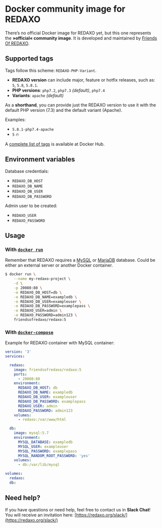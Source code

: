 # Docker community image for REDAXO

There’s no official Docker image for REDAXO yet, but this one represents the __»official« community image__. It is developed and maintained by [Friends Of REDAXO](https://github.com/FriendsOfREDAXO).

## Supported tags

Tags follow this scheme: `REDAXO-PHP-Variant`.

* __REDAXO version__ can include major, feature or hotfix releases, such as: `5`, `5.8`, `5.8.1`.
* __PHP versions__: `php7.2`, `php7.3` _(default)_, `php7.4`
* __Variants__: `apache` _(default)_

As a __shorthand__, you can provide just the REDAXO version to use it with the default PHP version (7.3) and the default variant (Apache).

Examples:

* `5.8.1-php7.4-apache`
* `5` 🔥

A [complete list of tags](https://hub.docker.com/r/friendsofredaxo/redaxo/tags) is available at Docker Hub.

## Environment variables

Database credentials:

* `REDAXO_DB_HOST`
* `REDAXO_DB_NAME`
* `REDAXO_DB_USER`
* `REDAXO_DB_PASSWORD`

Admin user to be created:

* `REDAXO_USER`
* `REDAXO_PASSWORD`

## Usage

### With [`docker run`](https://docs.docker.com/engine/reference/run/)

Remember that REDAXO requires a [MySQL](https://hub.docker.com/_/mysql) or [MariaDB](https://hub.docker.com/_/mariadb) database. Could be either an external server or another Docker container.

```bash
$ docker run \
    --name my-redaxo-project \
    -d \
    -p 20080:80 \
    -e REDAXO_DB_HOST=db \
    -e REDAXO_DB_NAME=exampledb \
    -e REDAXO_DB_USER=exampleuser \
    -e REDAXO_DB_PASSWORD=examplepass \
    -e REDAXO_USER=admin \
    -e REDAXO_PASSWORD=admin123 \    
    friendsofredaxo/redaxo:5
```

### With [`docker-compose`](https://docs.docker.com/compose/reference/overview/)

Example for REDAXO container with MySQL container:

```yml
version: '3'
services:

  redaxo:
    image: friendsofredaxo/redaxo:5
    ports:
      - 20080:80
    environment:
      REDAXO_DB_HOST: db
      REDAXO_DB_NAME: exampledb
      REDAXO_DB_USER: exampleuser
      REDAXO_DB_PASSWORD: examplepass
      REDAXO_USER: admin
      REDAXO_PASSWORD: admin123
    volumes:
      - redaxo:/var/www/html

  db:
    image: mysql:5.7
    environment:
      MYSQL_DATABASE: exampledb
      MYSQL_USER: exampleuser
      MYSQL_PASSWORD: examplepass
      MYSQL_RANDOM_ROOT_PASSWORD: 'yes'
    volumes:
      - db:/var/lib/mysql

volumes:
  redaxo:
  db:
```

## Need help?

If you have questions or need help, feel free to contact us in __Slack Chat__! You will receive an invitation here: [https://redaxo.org/slack/](https://redaxo.org/slack/)
